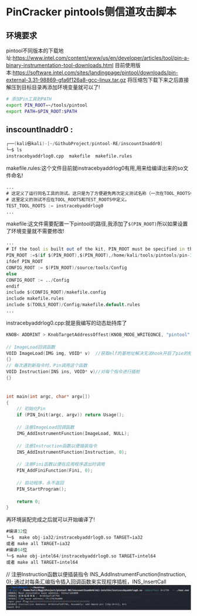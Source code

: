 
# PinCracker pintools侧信道攻击脚本
## 环境要求
pintool不同版本的下载地址:https://www.intel.com/content/www/us/en/developer/articles/tool/pin-a-binary-instrumentation-tool-downloads.html
目前使用版本:https://software.intel.com/sites/landingpage/pintool/downloads/pin-external-3.31-98869-gfa6f126a8-gcc-linux.tar.gz
将压缩包下载下来之后直接解压到目标目录再添加环境变量就可以了!
```bash
# 添加Pin工具到PATH
export PIN_ROOT=~/tools/pintool
export PATH=$PIN_ROOT:$PATH
```
## inscountInaddr0 : 
```d
┌──(kali㉿kali)-[~/GithubProject/pintool-RE/inscountInaddr0]
└─$ ls
instracebyaddrlog0.cpp  makefile  makefile.rules
```

makefile.rules:这个文件目前就instracebyaddrlog0有用,用来给编译出来的so文件命名!
```d
...
# 这定义了运行同名工具的测试。这只是为了方便避免两次定义测试名称（一次在TOOL_ROOTS中，另一次在TEST_ROOTS中）。
# 这里定义的测试不应在TOOL_ROOTS和TEST_ROOTS中定义。
TEST_TOOL_ROOTS := instracebyaddrlog0
...
```

makefile:这文件需要配置一下pintool的路径,我添加了`$(PIN_ROOT)`所以如果设置了环境变量就不需要修改!
```d
...
# If the tool is built out of the kit, PIN_ROOT must be specified in the make invocation and point to the kit root.
PIN_ROOT :=$(if $(PIN_ROOT),$(PIN_ROOT),/home/kali/tools/pintools/pin-3.30-gcc-linux)
ifdef PIN_ROOT
CONFIG_ROOT := $(PIN_ROOT)/source/tools/Config
else
CONFIG_ROOT := ../Config
endif
include $(CONFIG_ROOT)/makefile.config
include makefile.rules
include $(TOOLS_ROOT)/Config/makefile.default.rules
...

```

instracebyaddrlog0.cpp:就是我编写的动态劫持库了
```c++
KNOB< ADDRINT > KnobTargetAddressOffest(KNOB_MODE_WRITEONCE, "pintool", "addroffest", "0", "指定目标插桩位置的偏移");

// ImageLoad回调函数
VOID ImageLoad(IMG img, VOID* v)  //获取elf的基地址解决无法hook开启了pie的程序
{}
// 每次遇到新指令时，Pin调用这个函数
VOID Instruction(INS ins, VOID* v)//对每个指令进行插桩
{}


int main(int argc, char* argv[])
{
    // 初始化Pin
    if (PIN_Init(argc, argv)) return Usage();

    // 注册ImageLoad回调函数
    IMG_AddInstrumentFunction(ImageLoad, NULL);

    // 注册Instruction函数以便插装指令
    INS_AddInstrumentFunction(Instruction, 0);

    // 注册Fini函数以便在应用程序退出时调用
    PIN_AddFiniFunction(Fini, 0);

    // 启动程序，永不返回
    PIN_StartProgram();

    return 0;
}

```

再环境装配完成之后就可以开始编译了!
```d
#编译32位
└─$  make obj-ia32/instracebyaddrlog0.so TARGET=ia32
或者 make all TARGET=ia32
#编译64位
└─$ make obj-intel64/instracebyaddrlog0.so TARGET=intel64 
或者 make all TARGET=intel64 
```


// 注册Instruction函数以便插装指令
INS_AddInstrumentFunction(Instruction, 0);
通过对每条汇编指令插入回调函数来实现程序插桩，INS_InsertCall
![alt text](photo/imageinscountInaddr0.png)

